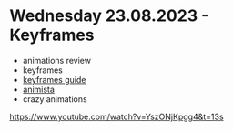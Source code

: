 # Wednesday 23.08.2023 - Keyframes

- animations review 
- keyframes
- [keyframes guide](https://www.joshwcomeau.com/animation/keyframe-animations/)
- [animista](https://animista.net/)
- crazy animations

https://www.youtube.com/watch?v=YszONjKpgg4&t=13s